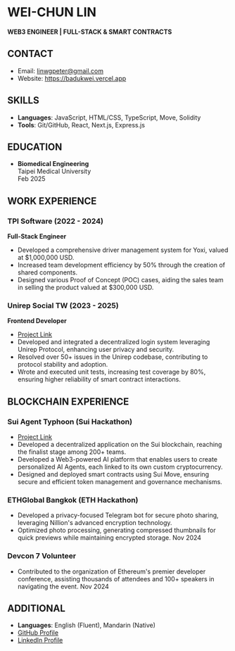 # WEI-CHUN LIN

**WEB3 ENGINEER | FULL-STACK & SMART CONTRACTS**

## CONTACT

-   Email: linwgpeter@gmail.com
-   Website: https://badukwei.vercel.app

## SKILLS

-   **Languages**: JavaScript, HTML/CSS, TypeScript, Move, Solidity
-   **Tools**: Git/GitHub, React, Next.js, Express.js

## EDUCATION

-   **Biomedical Engineering**  
    Taipei Medical University  
    Feb 2025

## WORK EXPERIENCE

### TPI Software (2022 - 2024)

**Full-Stack Engineer**

-   Developed a comprehensive driver management system for Yoxi, valued at $1,000,000 USD.
-   Increased team development efficiency by 50% through the creation of shared components.
-   Designed various Proof of Concept (POC) cases, aiding the sales team in selling the product valued at $300,000 USD.

### Unirep Social TW (2023 - 2025)

**Frontend Developer**

-   [Project Link](https://github.com/social-tw/social-tw-website)
-   Developed and integrated a decentralized login system leveraging Unirep Protocol, enhancing user privacy and security.
-   Resolved over 50+ issues in the Unirep codebase, contributing to protocol stability and adoption.
-   Wrote and executed unit tests, increasing test coverage by 80%, ensuring higher reliability of smart contract interactions.

## BLOCKCHAIN EXPERIENCE

### Sui Agent Typhoon (Sui Hackathon)

-   [Project Link](https://suiaicoin.vercel.app/)
-   Developed a decentralized application on the Sui blockchain, reaching the finalist stage among 200+ teams.
-   Developed a Web3-powered AI platform that enables users to create personalized AI Agents, each linked to its own custom cryptocurrency.
-   Designed and deployed smart contracts using Sui Move, ensuring secure and efficient token management and governance mechanisms.

### ETHGlobal Bangkok (ETH Hackathon)

-   Developed a privacy-focused Telegram bot for secure photo sharing, leveraging Nillion's advanced encryption technology.
-   Optimized photo processing, generating compressed thumbnails for quick previews while maintaining encrypted storage.
    Nov 2024

### Devcon 7 Volunteer

-   Contributed to the organization of Ethereum's premier developer conference, assisting thousands of attendees and 100+ speakers in navigating the event.
    Nov 2024

## ADDITIONAL

-   **Languages**: English (Fluent), Mandarin (Native)
-   [GitHub Profile](https://github.com/badukwei)
-   [LinkedIn Profile](https://www.linkedin.com/in/weichunlin8611/)